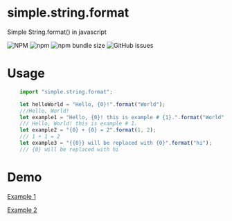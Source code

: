# simple.string.format
Simple String.format() in javascript

![NPM](https://img.shields.io/npm/l/simple.string.format)
![npm](https://img.shields.io/npm/v/simple.string.format)
![npm bundle size](https://img.shields.io/bundlephobia/min/simple.string.format)
![GitHub issues](https://img.shields.io/github/issues-raw/mikeshaker/simple.string.format)
# Usage

```javascript
    import "simple.string.format";

    let helloWorld = "Hello, {0}!".format("World");
    ///Hello, World!
    let example1 = "Hello, {0}! this is example # {1}.".format("World", 1);
    /// Hello, World! this is example # 1.
    let example2 = "{0} + {0} = 2".format(1, 2);
    /// 1 + 1 = 2
    let example3 = "{{0}} will be replaced with {0}".format("hi");
    /// {0} will be replaced with hi

```
# Demo
[Example 1](https://codesandbox.io/s/simplestringformat-yuc2x)

[Example 2](https://stackblitz.com/edit/simple-string-format)
